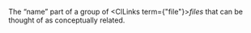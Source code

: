 



The “name” part of a group of <ClLinks  term={"file"}><i>files</i></ClLinks> that can be thought of as conceptually related. 



